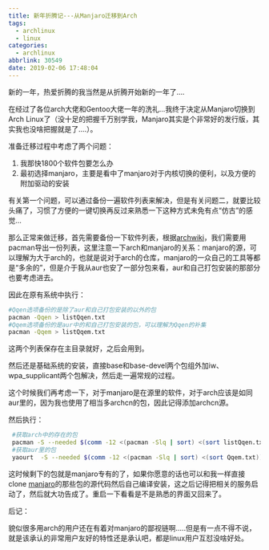 ```yaml
---
title: 新年折腾记---从Manjaro迁移到Arch
tags:
  - archlinux
  - linux
categories:
  - archlinux
abbrlink: 30549
date: 2019-02-06 17:48:04
---
```


新的一年，热爱折腾的我当然是从折腾开始新的一年了....

<!--more-->

在经过了各位arch大佬和Gentoo大佬一年的洗礼...我终于决定从Manjaro切换到Arch Linux了（没十足的把握千万别学我，Manjaro其实是个非常好的发行版，其实我也没啥把握就是了....）。

准备迁移过程中考虑了两个问题：

1. 我那快1800个软件包要怎么办
1. 最初选择manjaro，主要是看中了manjaro对于内核切换的便利，以及方便的附加驱动的安装

有关第一个问题，可以通过备份一遍软件列表来解决，但是有关问题二，就要比较头痛了，习惯了方便的一键切换再反过来熟悉一下这种方式未免有点“仿古”的感觉...

那么正常来做迁移，首先需要备份一下软件列表，根据[archwiki](https://wiki.archlinux.org/index.php/Pacman/Tips_and_tricks#Install_packages_from_a_list)，我们需要用pacman导出一份列表，这里注意一下arch和manjaro的关系：manjaro的源，可以理解为大于arch的，也就是说对于arch的仓库，manjaro的一众自己的工具等都是“多余的”，但是介于我从aur也安了一部分包来看，aur和自己打包安装的那部分也要考虑进去。

因此在原有系统中执行：

```bash
#Qqen选项备份的是除了aur和自己打包安装的以外的包
pacman -Qqen > listQqen.txt 
#Qqem选项备份的是aur中的和自己打包安装的包，可以理解为Qqen的补集
pacman -Qqem > listQqem.txt
```

这两个列表保存在主目录就好，之后会用到。

然后还是基础系统的安装，直接base和base-devel两个包组外加iw、wpa_supplicant两个包解决，然后走一遍常规的过程。

这个时候我们再考虑一下，对于manjaro是在源里的软件，对于arch应该是如同aur里的，因为我也使用了相当多archcn的包，因此记得添加archcn源。

然后执行：

```bash
 #获取arch中的存在的包
 pacman -S --needed $(comm -12 <(pacman -Slq | sort) <(sort listQqen.txt))
 #获取aur里的包
 yaourt  -S --needed $(comm -12 <(pacman -Slq | sort) <(sort Qqem.txt))
```

这时候剩下的包就是manjaro专有的了，如果你愿意的话也可以和我一样直接clone [manjaro](https://gitlab.manjaro.org/explore/groups)的那些包的源代码然后自己编译安装，这之后记得把相关的服务启动了，然后就大功告成了。重启一下看看是不是熟悉的界面又回来了。

后记：

貌似很多用arch的用户还在有着对manjaro的鄙视链啊.....但是有一点不得不说，就是该承认的非常用户友好的特性还是承认吧，都是linux用户互怼没啥好处。